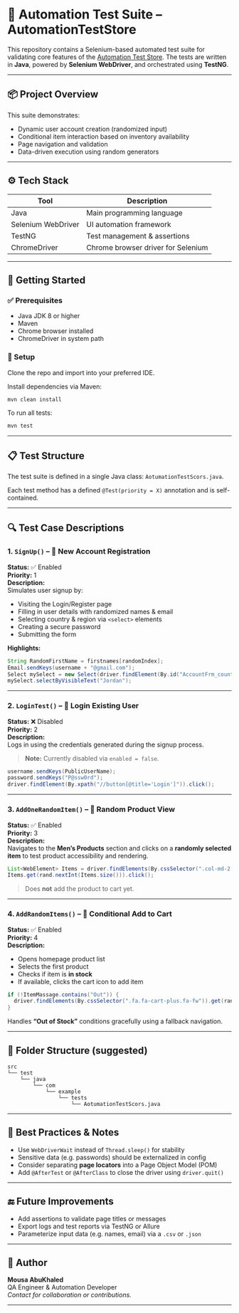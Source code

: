 # 🧪 Automation Test Suite – AutomationTestStore

This repository contains a Selenium-based automated test suite for validating core features of the [Automation Test Store](https://www.automationteststore.com/). The tests are written in **Java**, powered by **Selenium WebDriver**, and orchestrated using **TestNG**.

---

## 📦 Project Overview

This suite demonstrates:

- Dynamic user account creation (randomized input)
- Conditional item interaction based on inventory availability
- Page navigation and validation
- Data-driven execution using random generators

---

## ⚙️ Tech Stack

| Tool             | Description                            |
|------------------|----------------------------------------|
| Java             | Main programming language              |
| Selenium WebDriver | UI automation framework              |
| TestNG           | Test management & assertions           |
| ChromeDriver     | Chrome browser driver for Selenium     |

---

## 🚀 Getting Started

### ✅ Prerequisites

- Java JDK 8 or higher
- Maven
- Chrome browser installed
- ChromeDriver in system path

### 🔧 Setup

Clone the repo and import into your preferred IDE.

Install dependencies via Maven:

```bash
mvn clean install
```

To run all tests:

```bash
mvn test
```

---

## 📋 Test Structure

The test suite is defined in a single Java class: `AotumationTestScors.java`.

Each test method has a defined `@Test(priority = X)` annotation and is self-contained.

---

## 🔍 Test Case Descriptions

### 1. `SignUp()` – 🧾 New Account Registration

**Status:** ✅ Enabled  
**Priority:** 1  
**Description:**  
Simulates user signup by:

- Visiting the Login/Register page
- Filling in user details with randomized names & email
- Selecting country & region via `<select>` elements
- Creating a secure password
- Submitting the form

**Highlights:**

```java
String RandomFirstName = firstnames[randomIndex];
Email.sendKeys(username + "@gmail.com");
Select mySelect = new Select(driver.findElement(By.id("AccountFrm_country_id")));
mySelect.selectByVisibleText("Jordan");
```

---

### 2. `LoginTest()` – 🔐 Login Existing User

**Status:** ❌ Disabled  
**Priority:** 2  
**Description:**  
Logs in using the credentials generated during the signup process.

> **Note:** Currently disabled via `enabled = false`.

```java
username.sendKeys(PublicUserName);
password.sendKeys("P@ssw0rd");
driver.findElement(By.xpath("//button[@title='Login']")).click();
```

---

### 3. `AddOneRandomItem()` – 🎲 Random Product View

**Status:** ✅ Enabled  
**Priority:** 3  
**Description:**  
Navigates to the **Men’s Products** section and clicks on a **randomly selected item** to test product accessibility and rendering.

```java
List<WebElement> Items = driver.findElements(By.cssSelector(".col-md-2.col-sm-2.col-xs-6.align_center"));
Items.get(rand.nextInt(Items.size())).click();
```

> Does **not** add the product to cart yet.

---

### 4. `AddRandomItems()` – 🛒 Conditional Add to Cart

**Status:** ✅ Enabled  
**Priority:** 4  
**Description:**

- Opens homepage product list
- Selects the first product
- Checks if item is **in stock**
- If available, clicks the cart icon to add item

```java
if (!ItemMassage.contains("Out")) {
  driver.findElements(By.cssSelector(".fa.fa-cart-plus.fa-fw")).get(rand.nextInt(1)).click();
}
```

Handles **“Out of Stock”** conditions gracefully using a fallback navigation.

---

## 📂 Folder Structure (suggested)

```
src
└── test
    └── java
        └── com
            └── example
                └── tests
                    └── AotumationTestScors.java
```

---

## 📌 Best Practices & Notes

- Use `WebDriverWait` instead of `Thread.sleep()` for stability
- Sensitive data (e.g. passwords) should be externalized in config
- Consider separating **page locators** into a Page Object Model (POM)
- Add `@AfterTest` or `@AfterClass` to close the driver using `driver.quit()`

---

## 🔚 Future Improvements

- Add assertions to validate page titles or messages
- Export logs and test reports via TestNG or Allure
- Parameterize input data (e.g. names, email) via a `.csv` or `.json`

---

## 🤝 Author

**Mousa AbuKhaled**  
QA Engineer & Automation Developer  
_Contact for collaboration or contributions._

---
